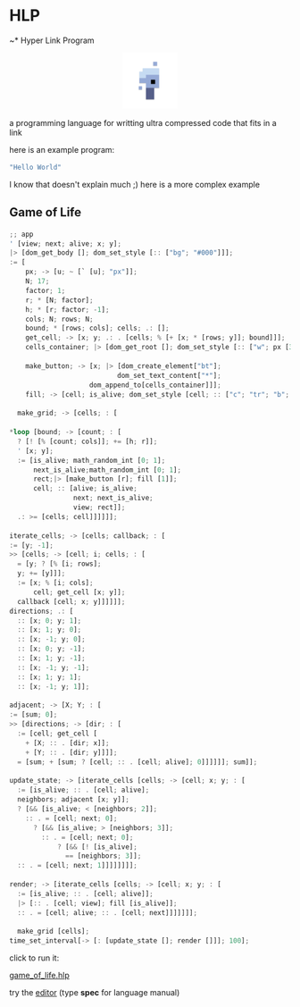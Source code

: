 # HLP

~\* Hyper Link Program

<p align="center">
<img width="100" src="./editor/assets/images/icon-512.png"/>
</p>
a programming language for writting ultra compressed code that fits in a link

here is an example program:

```rs
"Hello World"
```

I know that doesn't explain much ;)
here is a more complex example

## Game of Life

```rs
;; app
' [view; next; alive; x; y];
|> [dom_get_body []; dom_set_style [:: ["bg"; "#000"]]];
:= [
    px; -> [u; ~ [` [u]; "px"]];
    N; 17;
    factor; 1;
    r; * [N; factor];
    h; * [r; factor; -1];
    cols; N; rows; N;
    bound; * [rows; cols]; cells; .: [];
    get_cell; -> [x; y; .: . [cells; % [+ [x; * [rows; y]]; bound]]];
    cells_container; |> [dom_get_root []; dom_set_style [:: ["w"; px [380]]]];

    make_button; -> [x; |> [dom_create_element["bt"];
                           dom_set_text_content["*"];
                    dom_append_to[cells_container]]];
    fill; -> [cell; is_alive; dom_set_style [cell; :: ["c"; "tr"; "b"; "s2t"; "bg"; ? [is_alive; "#fff"; 0]]]];

  make_grid; -> [cells; : [

*loop [bound; -> [count; : [
  ? [! [% [count; cols]]; += [h; r]];
  ' [x; y];
  := [is_alive; math_random_int [0; 1];
      next_is_alive;math_random_int [0; 1];
      rect;|> [make_button [r]; fill [1]];
      cell; :: [alive; is_alive;
                next; next_is_alive;
                view; rect]];
  .: >= [cells; cell]]]]]];

iterate_cells; -> [cells; callback; : [
:= [y; -1];
>> [cells; -> [cell; i; cells; : [
  = [y; ? [% [i; rows];
  y; += [y]]];
  := [x; % [i; cols];
      cell; get_cell [x; y]];
  callback [cell; x; y]]]]]];
directions; .: [
  :: [x; 0; y; 1];
  :: [x; 1; y; 0];
  :: [x; -1; y; 0];
  :: [x; 0; y; -1];
  :: [x; 1; y; -1];
  :: [x; -1; y; -1];
  :: [x; 1; y; 1];
  :: [x; -1; y; 1]];

adjacent; -> [X; Y; : [
:= [sum; 0];
>> [directions; -> [dir; : [
  := [cell; get_cell [
    + [X; :: . [dir; x]];
    + [Y; :: . [dir; y]]]];
  = [sum; + [sum; ? [cell; :: . [cell; alive]; 0]]]]]]; sum]];

update_state; -> [iterate_cells [cells; -> [cell; x; y; : [
  := [is_alive; :: . [cell; alive];
  neighbors; adjacent [x; y]];
  ? [&& [is_alive; < [neighbors; 2]];
    :: . = [cell; next; 0];
      ? [&& [is_alive; > [neighbors; 3]];
        :: . = [cell; next; 0];
            ? [&& [! [is_alive];
              == [neighbors; 3]];
  :: . = [cell; next; 1]]]]]]]];

render; -> [iterate_cells [cells; -> [cell; x; y; : [
  := [is_alive; :: . [cell; alive]];
  |> [:: . [cell; view]; fill [is_alive]];
  :: . = [cell; alive; :: . [cell; next]]]]]]];

  make_grid [cells];
time_set_interval[-> [: [update_state []; render []]]; 100];
```

click to run it:

[game_of_life.hlp](https://at-290690.github.io/hlp/?l=xaRbYTA7YjA7YzA7eDt5xajFk1vDjlvFqMODW8WSWyJiZyI7IiMwMDAiwrczO8WNW2QwO8WOW3U7xZ1bxaVbdcWoInB4IsWnTjsxNztlMDsxO3I7xZlbTjtlMMWoaMQLcsQXxZgxxahmMDtOO2fEBWgwxBpnMDtmMMWoaTA7xZFbxahqxVp4O3k7xL9bxBWbW8WXW3jHKnnFp2gw5ACEazA75ACkj%2BoApHciO2QwWzM4MMK3NDtsx0bFk1vCqFsiYnQixajCo1siKiLFqMOAW2vFRG3FJXQwO3UwO8ODxAnESGMiOyJ0ciI7ImIiOyJzMnTECmciO8WeW3UwOyIjZmZmIjvFZG7FP%2BQAo6JbxKtb5ADOjlt2xQ%2FFnlvFn1vFm8QPZjDFp8WEW2g7csWnxaTkANrFqMWNxE3CsFswOzHFqHfKC3jlANdsMFtyxahtMFsxxafmAJZj5QClYjA7dzA7YTA7eDDFp8S3xHx0MMK3Njtv6ACLecZ%2FjVt55gFtxY%2FEFuYA5mk7xAuiW8WjxB6e5ACfaTtnMMWoeTvFhFt55wHaeOQBcmnlAZN0MDtqMOUAsad5MMRCeDt5xG5w5gGrklt4OzA7eeQAt8UMMTt5OzDHDMWYzA7EJuYAj8goyg7GKs4ezhwxxadx5QDEWDtZ5wDeejDFXI9b5ACLjltB6AD25gCyxZdbWDvEvsQXeMWnxZdbWccOeeQBt8WjxD%2FFl8UGnsQzxL7EBmMwxajlAU16MMWncsVYbzDqAT7kApLGZXXMMkIwO3HnASTkAVOLxB7FoVtCMDsyxafEs8QnYuYArckeoMQeM9QexZ9bdcQNh9AiMcK3ODtz%2FwCU6ACUp8WTW8YNYTDlAkZ15AIuxUtjyCdiMMK3NztuxEzFqMKqW8WOW8WiW3IwW8WoczBb5AILMTAwxag%3D)

try the [editor](https://at-290690.github.io/hlp/editor)
(type **spec** for language manual)

